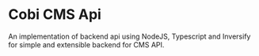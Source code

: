 # Cobi CMS Api

An implementation of backend api using NodeJS, Typescript and Inversify for simple and extensible backend for CMS API.
